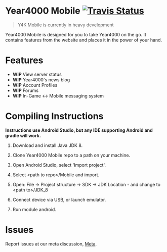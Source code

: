 Year4000 Mobile [![Travis Status](https://travis-ci.org/Year4000/Mobile.png)](https://travis-ci.org/Year4000/Mobile)
===============

> Y4K Mobile is currently in heavy development

Year4000 Mobile is designed for you to take Year4000 on the go.
It contains features from the website and places it in the power of your hand.

Features
========

- **WIP** View server status
- **WIP** Year4000's news blog
- **WIP** Account Profiles
- **WIP** Forums
- **WIP** In-Game <-> Mobile messaging system


Compiling Instructions
======================

**Instructions use Android Studio, but any IDE supporting Android and gradle will work.**

1. Download and install Java JDK 8.

2. Clone Year4000 Mobile repo to a path on your machine.

3. Open Android Studio, select 'Import project'.

4. Select \<path to repo\>/Mobile and import.

5. Open: File -> Project structure -> SDK -> JDK Location - and change to \<path to\>/JDK_8

6. Connect device via USB, or launch emulator.

7. Run module android.

Issues
======

Report issues at our meta discussion, [Meta](https://github.com/Year4000/Meta).
